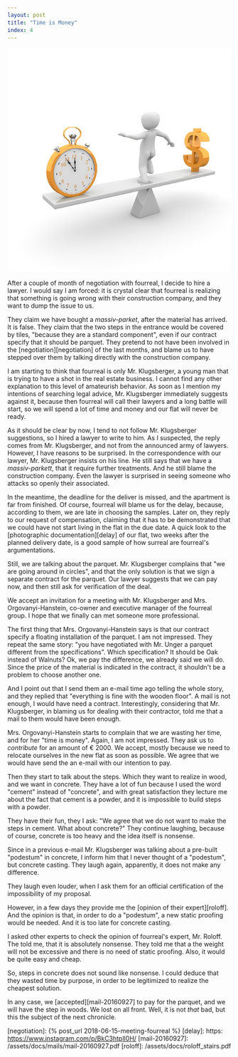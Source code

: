 ```yaml
---
layout: post
title: "Time is Money"
index: 4
---
```

![house-money](/assets/covers/time-1019889_640.jpg)

After a couple of month of negotiation with fourreal, I decide to hire
a lawyer.  I would say I am forced: it is crystal clear that fourreal
is realizing that something is going wrong with their construction
company, and they want to dump the issue to us.

They claim we have bought a _massiv-parket_, after the material has
arrived.  It is false.  They claim that the two steps in the entrance
would be covered by tiles, "because they are a standard component",
even if our contract specify that it should be parquet.  They pretend
to not have been involved in the [negotiation][negotiation] of the
last months, and blame us to have stepped over them by talking
directly with the construction company.

I am starting to think that fourreal is only Mr. Klugsberger, a young
man that is trying to have a shot in the real estate business.  I
cannot find any other explanation to this level of amateurish
behavior.  As soon as I mention my intentions of searching legal
advice, Mr. Klugsberger immediately suggests against it, because then
fourreal will call their lawyers and a long battle will start, so we
will spend a lot of time and money and our flat will never be ready.

As it should be clear by now, I tend to not follow Mr. Klugsberger
suggestions, so I hired a lawyer to write to him.  As I suspected, the
reply comes from Mr. Klugsberger, and not from the announced army of
lawyers.  However, I have reasons to be surprised.  In the
correspondence with our lawyer, Mr. Klugsberger insists on his line.
He still says that we have a _massiv-parkett_, that it require further
treatments.  And he still blame the construction company. Even the
lawyer is surprised in seeing someone who attacks so openly their
associated.

In the meantime, the deadline for the deliver is missed, and the
apartment is far from finished.  Of course, fourreal will blame us for
the delay, because, according to them, we are late in choosing the
samples.  Later on, they reply to our request of compensation,
claiming that it has to be demonstrated that we could have not start
living in the flat in the due date.  A quick look to the [photographic
documentation][delay] of our flat, two weeks after the planned
delivery date, is a good sample of how surreal are fourreal's
argumentations.

Still, we are talking about the parquet.  Mr. Klugsberger complains
that "we are going around in circles", and that the only solution is
that we sign a separate contract for the parquet.  Our lawyer suggests
that we can pay now, and then still ask for verification of the deal.

We accept an invitation for a meeting with Mr. Klugsberger and
Mrs. Orgovanyi-Hanstein, co-owner and executive manager of the fourreal
group.  I hope that we finally can met someone more professional.

The first thing that Mrs. Orgovanyi-Hanstein says is that our contract
specify a floating installation of the parquet.  I am not impressed.
They repeat the same story: "you have negotiated with Mr. Unger a
parquet different from the specifications". Which specification? It
should be Oak instead of Walnuts? Ok, we pay the difference, we
already said we will do.  Since the price of the material is indicated
in the contract, it shouldn't be a problem to choose another one.

And I point out that I send them an e-mail time ago telling the whole
story, and they replied that "everything is fine with the wooden
floor".  A mail is not enough, I would have need a contract.
Interestingly, considering that Mr. Klugsberger, in blaming us for
dealing with their contractor, told me that a mail to them would have
been enough.

Mrs. Orgovanyi-Hanstein starts to complain that we are wasting her
time, and for her "time is money".  Again, I am not impressed.  They
ask us to _contribute_ for an amount of € 2000.  We accept, mostly
because we need to relocate ourselves in the new flat as soon as
possible.  We agree that we would have send the an e-mail with our
intention to pay.

Then they start to talk about the steps.  Which they want to realize
in wood, and we want in concrete.  They have a lot of fun because I
used the word "cement" instead of "concrete", and with great
satisfaction they lecture me about the fact that cement is a powder,
and it is impossible to build steps with a powder.

They have their fun, they I ask: "We agree that we do not want to make
the steps in cement. What about concrete?" They continue laughing,
because of course, concrete is too heavy and the idea itself is
nonsense.

Since in a previous e-mail Mr. Klugsberger was talking about a
pre-built "podestum" in concrete, I inform him that I never thought of
a "podestum", but concrete casting.  They laugh again, apparently,
it does not make any difference.

They laugh even louder, when I ask them for an official certification
of the impossibility of my proposal.

However, in a few days they provide me the [opinion of their
expert][roloff].  And the opinion is that, in order to do a "podestum",
a new static proofing would be needed.  And it is too late for
concrete casting.

I asked other experts to check the opinion of fourreal's expert,
Mr. Roloff.  The told me, that it is absolutely nonsense.  They told
me that a the weight will not be excessive and there is no need of
static proofing.  Also, it would be quite easy and cheap.

So, steps in concrete does not sound like nonsense.  I could deduce
that they wasted time by purpose, in order to be legitimized to
realize the cheapest solution.

In any case, we [accepted][mail-20160927] to pay for the parquet, and
we will have the step in woods.  We lost on all front. Well, it is not
_that_ bad, but this the subject of the next chronicle.


[negotiation]: {% post_url 2018-06-15-meeting-fourreal  %}
[delay]: https: https://www.instagram.com/p/BkC3htplI0H/
[mail-20160927]: /assets/docs/mails/mail-20160927.pdf
[roloff]: /assets/docs/roloff_stairs.pdf
